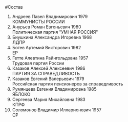#Состав
1. Андреев Павел Владимирович 1979   
    КОММУНИСТЫ РОССИИ
2. Анурьев Роман Евгеньевич 1980   
    Политическая партия "УМНАЯ РОССИЯ"
3. Биушкина Александра Игоревна 1968   
    ЛДПР
4. Ботев Артемий Викторович 1982   
    ЕР
5. Гетте Алевтина Райнгольдовна 1957   
    Трудовая партия России
6. Казаков Алексей Алексеевич 1986   
    ПАРТИЯ ЗА СПРАВЕДЛИВОСТЬ
7. Казаков Евгений Валерьевич 1979   
    Российская партия пенсионеров за справедливость
8. Румянцева Евгения Владимировна 1985   
    ЯБЛОКО
9. Сергеева Мария Михайловна 1983   
    КПРФ
10. Соломонов Владимир Илларионович 1957   
    СР
